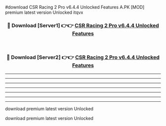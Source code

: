 #download CSR Racing 2 Pro v6.4.4 Unlocked Features A.PK [MOD] premium latest version Unlocked itqvx 



<div align="center">
<h3>🔴 Download [Server1] 👉👉 <a href="https://download1apk.web.app/">CSR Racing 2 Pro v6.4.4 Unlocked Features</a></h3><br>

<h3>🔴 Download [Server2] 👉👉 <a href="https://download1apk.web.app/">CSR Racing 2 Pro v6.4.4 Unlocked Features</a></h3>
</div>





----------------------------------------------------------

----------------------------------------------------------

----------------------------------------------------------

----------------------------------------------------------

----------------------------------------------------------

----------------------------------------------------------

----------------------------------------------------------

download premium latest version Unlocked

download premium latest version Unlocked
